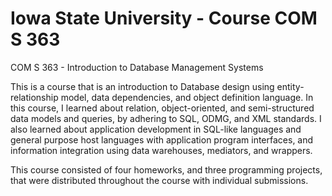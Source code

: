 # Iowa State University - Course COM S 363

COM S 363 - Introduction to Database Management Systems

This is a course that is an introduction to Database design using entity-relationship model, data dependencies, and object definition language. In this course, I learned
about relation, object-oriented, and semi-structured data models and queries, by adhering to SQL, ODMG, and XML standards. I also learned about application development
in SQL-like languages and general purpose host languages with application program interfaces, and information integration using data warehouses, mediators, and wrappers.

This course consisted of four homeworks, and three programming projects, that were distributed throughout the course with individual submissions. 
